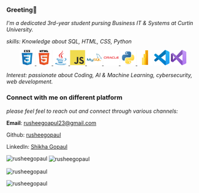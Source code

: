 ### Greeting👋
<!--
**rusheegopaul/RusheeGopaul** is a ✨ _special_ ✨ repository because its `README.md` (this file) appears on your GitHub profile.
-->

*I'm a dedicated 3rd-year student pursing Business IT & Systems at Curtin University.*

*skills: Knowledge about SQL, HTML, CSS, Python*

<p align="center"> <a href="https://www.w3schools.com/css/" target="_blank" rel="noreferrer"> <img src="https://raw.githubusercontent.com/devicons/devicon/master/icons/css3/css3-original-wordmark.svg" alt="css3" width="40" height="40"/> </a> <a href="https://www.w3.org/html/" target="_blank" rel="noreferrer"> <img src="https://raw.githubusercontent.com/devicons/devicon/master/icons/html5/html5-original-wordmark.svg" alt="html5" width="40" height="40"/> </a> <a href="https://www.java.com" target="_blank" rel="noreferrer"> <img src="https://raw.githubusercontent.com/devicons/devicon/master/icons/java/java-original.svg" alt="java" width="40" height="40"/> </a> <a href="https://developer.mozilla.org/en-US/docs/Web/JavaScript" target="_blank" rel="noreferrer"> <img src="https://raw.githubusercontent.com/devicons/devicon/master/icons/javascript/javascript-original.svg" alt="javascript" width="40" height="40"/> </a> <a href="https://www.mysql.com/" target="_blank" rel="noreferrer"> <img src="https://raw.githubusercontent.com/devicons/devicon/master/icons/mysql/mysql-original-wordmark.svg" alt="mysql" width="40" height="40"/> </a> <a href="https://www.oracle.com/" target="_blank" rel="noreferrer"> <img src="https://raw.githubusercontent.com/devicons/devicon/master/icons/oracle/oracle-original.svg" alt="oracle" width="40" height="40"/> </a> <a href="https://www.python.org" target="_blank" rel="noreferrer"> <img src="https://raw.githubusercontent.com/devicons/devicon/master/icons/python/python-original.svg" alt="python" width="40" height="40"/> </a> <img src="https://github.com/rusheegopaul/RusheeGopaul/blob/main/logo/logo/PowerBI.svg" alt="PowerBI" width="40" height="40"/> </a>   <img src= "https://github.com/rusheegopaul/RusheeGopaul/blob/main/logo/logo/vscode.svg" alt="Visual studio" width="40" height="40"/> </a> <img src= "https://github.com/rusheegopaul/RusheeGopaul/blob/main/logo/logo/vstudio.svg" alt="Visual studio" width="40" height="40"/> </a>  
 </p> 
 
*Interest: passionate about Coding, AI & Machine Learning, cybersecurity, web development.*

### Connect with me on different platform
*please feel feel to reach out and connect through various channels:*

**Email**: rusheegoapul23@gmail.com

Github: [rusheegopaul](https://github.com/rusheegopaul)

LinkedIn: [Shikha Gopaul](https://www.linkedin.com/in/shikha-gopaul-70498923a/)

<p><img align="left" src="https://github-readme-stats.vercel.app/api/top-langs?username=rusheegopaul&show_icons=true&locale=en&layout=compact" alt="rusheegopaul" /></p>

<p>&nbsp;<img align="center" src="https://github-readme-stats.vercel.app/api?username=rusheegopaul&show_icons=true&locale=en" alt="rusheegopaul" /></p>

<p><img align="center" src="https://github-readme-streak-stats.herokuapp.com/?user=rusheegopaul&" alt="rusheegopaul" /></p>

<p align="left"> <img src="https://komarev.com/ghpvc/?username=rusheegopaul&label=Profile%20views&color=0e75b6&style=flat" alt="rusheegopaul" /> </p>



